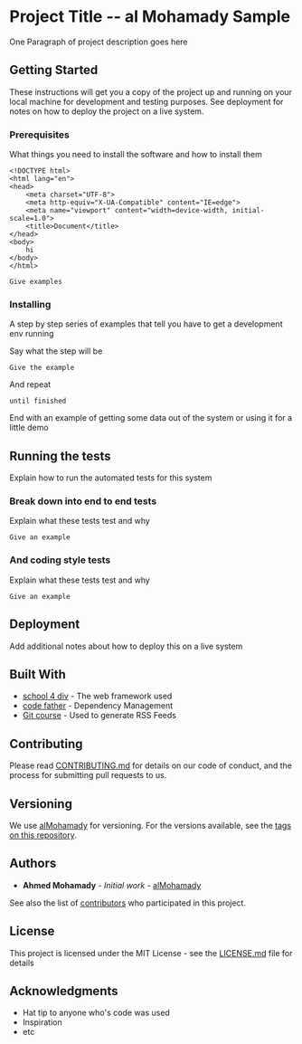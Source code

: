 # Project Title -- al Mohamady Sample

One Paragraph of project description goes here

## Getting Started

These instructions will get you a copy of the project up and running on your local machine for development and testing purposes. See deployment for notes on how to deploy the project on a live system.

### Prerequisites

What things you need to install the software and how to install them


```
<!DOCTYPE html>
<html lang="en">
<head>
    <meta charset="UTF-8">
    <meta http-equiv="X-UA-Compatible" content="IE=edge">
    <meta name="viewport" content="width=device-width, initial-scale=1.0">
    <title>Document</title>
</head>
<body>
    hi
</body>
</html>
```


```
Give examples
```

### Installing

A step by step series of examples that tell you have to get a development env running

Say what the step will be

```
Give the example
```

And repeat

```
until finished
```

End with an example of getting some data out of the system or using it for a little demo

## Running the tests

Explain how to run the automated tests for this system

### Break down into end to end tests

Explain what these tests test and why

```
Give an example
```

### And coding style tests

Explain what these tests test and why

```
Give an example
```

## Deployment

Add additional notes about how to deploy this on a live system

## Built With

* [school 4 div](http://school4dev.blogspot.com/) - The web framework used
* [code father](https://www.youtube.com/user/theCodeFather00) - Dependency Management
* [Git course](https://www.youtube.com/watch?v=6DDOB1meDQA&list=PLqPejUavRNTXejD5npdmFbe6NU6dTJLhW) - Used to generate RSS Feeds

## Contributing

Please read [CONTRIBUTING.md](https://gist.github.com/alMohamady/b24679402957c63ec426) for details on our code of conduct, and the process for submitting pull requests to us.

## Versioning

We use [alMohamady](http://school4dev.blogspot.com/) for versioning. For the versions available, see the [tags on this repository](https://github.com/your/project/tags). 

## Authors

* **Ahmed Mohamady** - *Initial work* - [alMohamady](http://school4dev.blogspot.com/)

See also the list of [contributors](https://github.com/your/project/contributors) who participated in this project.

## License

This project is licensed under the MIT License - see the [LICENSE.md](LICENSE.md) file for details

## Acknowledgments

* Hat tip to anyone who's code was used
* Inspiration
* etc

